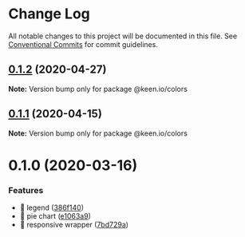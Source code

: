 # Change Log

All notable changes to this project will be documented in this file.
See [Conventional Commits](https://conventionalcommits.org) for commit guidelines.

## [0.1.2](https://github.com/keen/keen/compare/@keen.io/colors@0.1.1...@keen.io/colors@0.1.2) (2020-04-27)

**Note:** Version bump only for package @keen.io/colors





## [0.1.1](https://github.com/keen/keen/compare/@keen.io/colors@0.1.0...@keen.io/colors@0.1.1) (2020-04-15)

**Note:** Version bump only for package @keen.io/colors





# 0.1.0 (2020-03-16)


### Features

* 🎸 legend ([386f140](https://github.com/keen/keen/commit/386f140b9c1626807988d152470708fed6075c56))
* 🎸 pie chart ([e1063a9](https://github.com/keen/keen/commit/e1063a9db7c8a477b9bcc85f693442eece0c410d))
* 🎸 responsive wrapper ([7bd729a](https://github.com/keen/keen/commit/7bd729afddb3df58e67e36c22a96a9bee497f803))

